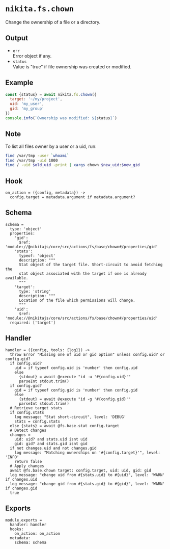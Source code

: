 
# `nikita.fs.chown`

Change the ownership of a file or a directory.

## Output

* `err`   
  Error object if any.   
* `status`   
  Value is "true" if file ownership was created or modified.   

## Example

```js
const {status} = await nikita.fs.chown({
  target: '~/my/project',
  uid: 'my_user',
  gid: 'my_group'
})
console.info(`Ownership was modified: ${status}`)
```

## Note

To list all files owner by a user or a uid, run:

```bash
find /var/tmp -user `whoami`
find /var/tmp -uid 1000
find / -uid $old_uid -print | xargs chown $new_uid:$new_gid
```

## Hook

    on_action = ({config, metadata}) ->
      config.target = metadata.argument if metadata.argument?

## Schema

    schema =
      type: 'object'
      properties:
        'gid':
          $ref: 'module://@nikitajs/core/src/actions/fs/base/chown#/properties/gid'
        'stats':
          typeof: 'object'
          description: """
          Stat object of the target file. Short-circuit to avoid fetching the
          stat object associated with the target if one is already available.
          """
        'target':
          type: 'string'
          description: """
          Location of the file which permissions will change.
          """
        'uid':
          $ref: 'module://@nikitajs/core/src/actions/fs/base/chown#/properties/uid'
      required: ['target']

## Handler

    handler = ({config, tools: {log}}) ->
      throw Error "Missing one of uid or gid option" unless config.uid? or config.gid?
      if config.uid?
        uid = if typeof config.uid is 'number' then config.uid
        else
          {stdout} = await @execute "id -u '#{config.uid}'"
          parseInt stdout.trim()
      if config.gid?
        gid = if typeof config.gid is 'number' then config.gid
        else
          {stdout} = await @execute "id -g '#{config.gid}'"
          parseInt stdout.trim()
      # Retrieve target stats
      if config.stats
        log message: "Stat short-circuit", level: 'DEBUG'
        stats = config.stats
      else {stats} = await @fs.base.stat config.target
      # Detect changes
      changes =
        uid: uid? and stats.uid isnt uid
        gid: gid? and stats.gid isnt gid
      if not changes.uid and not changes.gid
        log message: "Matching ownerships on '#{config.target}'", level: 'INFO'
        return false
      # Apply changes
      await @fs.base.chown target: config.target, uid: uid, gid: gid
      log message: "change uid from #{stats.uid} to #{uid}", level: 'WARN' if changes.uid
      log message: "change gid from #{stats.gid} to #{gid}", level: 'WARN' if changes.gid
      true

## Exports

    module.exports =
      handler: handler
      hooks:
        on_action: on_action
      metadata:
        schema: schema
